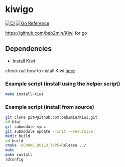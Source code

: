 # kiwigo

[![CI](https://github.com/codingpot/kiwigo/actions/workflows/ci.yaml/badge.svg)](https://github.com/codingpot/kiwigo/actions/workflows/ci.yaml)
[![Go Reference](https://pkg.go.dev/badge/github.com/codingpot/kiwigo.svg)](https://pkg.go.dev/github.com/codingpot/kiwigo)

https://github.com/bab2min/Kiwi for go

## Dependencies

- Install Kiwi

check out how to install Kiwi [here](https://github.com/bab2min/Kiwi#%EC%84%A4%EC%B9%98)

### Example script (install using the helper script)

```bash
make install-kiwi
```

### Example script (install from source)

```bash
git clone git@github.com:bab2min/Kiwi.git
cd Kiwi
git submodule sync
git submodule update --init --recursive
mkdir build
cd build
cmake -DCMAKE_BUILD_TYPE=Release ../
make
make install
ldconfig
```
